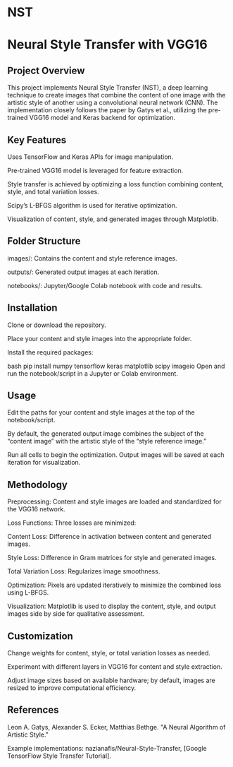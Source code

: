 # NST
# Neural Style Transfer with VGG16
## Project Overview
This project implements Neural Style Transfer (NST), a deep learning technique to create images that combine the content of one image with the artistic style of another using a convolutional neural network (CNN). The implementation closely follows the paper by Gatys et al., utilizing the pre-trained VGG16 model and Keras backend for optimization.

## Key Features
Uses TensorFlow and Keras APIs for image manipulation.

Pre-trained VGG16 model is leveraged for feature extraction.

Style transfer is achieved by optimizing a loss function combining content, style, and total variation losses.

Scipy’s L-BFGS algorithm is used for iterative optimization.

Visualization of content, style, and generated images through Matplotlib.

## Folder Structure
images/: Contains the content and style reference images.

outputs/: Generated output images at each iteration.

notebooks/: Jupyter/Google Colab notebook with code and results.

## Installation
Clone or download the repository.

Place your content and style images into the appropriate folder.

Install the required packages:

bash
pip install numpy tensorflow keras matplotlib scipy imageio
Open and run the notebook/script in a Jupyter or Colab environment.

## Usage
Edit the paths for your content and style images at the top of the notebook/script.

By default, the generated output image combines the subject of the “content image” with the artistic style of the “style reference image.”

Run all cells to begin the optimization. Output images will be saved at each iteration for visualization.

## Methodology
Preprocessing: Content and style images are loaded and standardized for the VGG16 network.

Loss Functions: Three losses are minimized:

Content Loss: Difference in activation between content and generated images.

Style Loss: Difference in Gram matrices for style and generated images.

Total Variation Loss: Regularizes image smoothness.

Optimization: Pixels are updated iteratively to minimize the combined loss using L-BFGS.

Visualization: Matplotlib is used to display the content, style, and output images side by side for qualitative assessment.

## Customization
Change weights for content, style, or total variation losses as needed.

Experiment with different layers in VGG16 for content and style extraction.

Adjust image sizes based on available hardware; by default, images are resized to improve computational efficiency.

## References
Leon A. Gatys, Alexander S. Ecker, Matthias Bethge. "A Neural Algorithm of Artistic Style."

Example implementations: nazianafis/Neural-Style-Transfer, [Google TensorFlow Style Transfer Tutorial].

